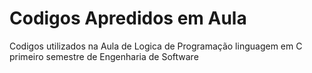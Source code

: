 # Codigos Apredidos em Aula

Codigos utilizados na Aula de Logica de Programação
linguagem em C
primeiro semestre de Engenharia de Software
